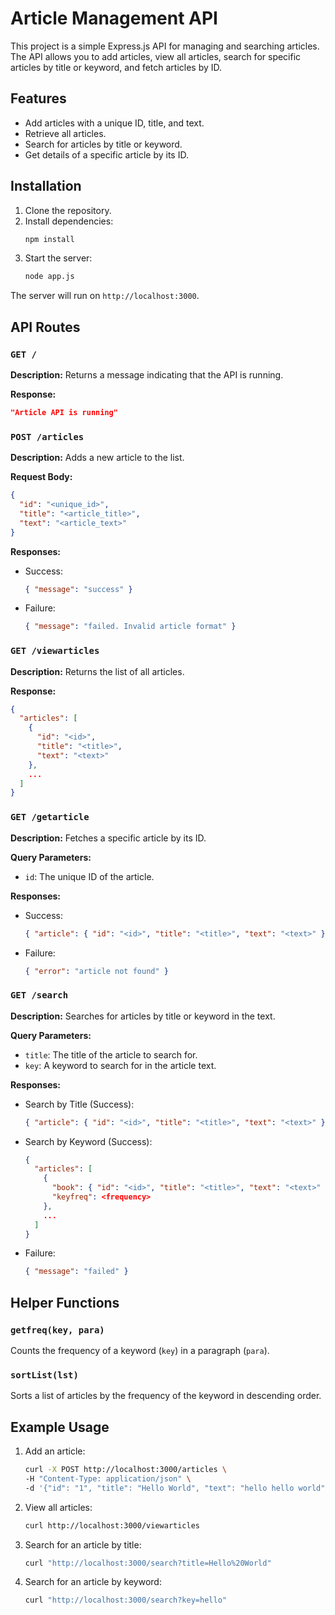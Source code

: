 # Article Management API

This project is a simple Express.js API for managing and searching articles. The API allows you to add articles, view all articles, search for specific articles by title or keyword, and fetch articles by ID.

## Features

- Add articles with a unique ID, title, and text.
- Retrieve all articles.
- Search for articles by title or keyword.
- Get details of a specific article by its ID.

## Installation

1. Clone the repository.
2. Install dependencies:
   ```bash
   npm install
   ```
3. Start the server:
   ```bash
   node app.js
   ```

The server will run on `http://localhost:3000`.

## API Routes

### `GET /`
**Description:**
Returns a message indicating that the API is running.

**Response:**
```json
"Article API is running"
```

### `POST /articles`
**Description:**
Adds a new article to the list.

**Request Body:**
```json
{
  "id": "<unique_id>",
  "title": "<article_title>",
  "text": "<article_text>"
}
```

**Responses:**
- Success:
  ```json
  { "message": "success" }
  ```
- Failure:
  ```json
  { "message": "failed. Invalid article format" }
  ```

### `GET /viewarticles`
**Description:**
Returns the list of all articles.

**Response:**
```json
{
  "articles": [
    {
      "id": "<id>",
      "title": "<title>",
      "text": "<text>"
    },
    ...
  ]
}
```

### `GET /getarticle`
**Description:**
Fetches a specific article by its ID.

**Query Parameters:**
- `id`: The unique ID of the article.

**Responses:**
- Success:
  ```json
  { "article": { "id": "<id>", "title": "<title>", "text": "<text>" } }
  ```
- Failure:
  ```json
  { "error": "article not found" }
  ```

### `GET /search`
**Description:**
Searches for articles by title or keyword in the text.

**Query Parameters:**
- `title`: The title of the article to search for.
- `key`: A keyword to search for in the article text.

**Responses:**
- Search by Title (Success):
  ```json
  { "article": { "id": "<id>", "title": "<title>", "text": "<text>" } }
  ```
- Search by Keyword (Success):
  ```json
  {
    "articles": [
      {
        "book": { "id": "<id>", "title": "<title>", "text": "<text>" },
        "keyfreq": <frequency>
      },
      ...
    ]
  }
  ```
- Failure:
  ```json
  { "message": "failed" }
  ```

## Helper Functions

### `getfreq(key, para)`
Counts the frequency of a keyword (`key`) in a paragraph (`para`).

### `sortList(lst)`
Sorts a list of articles by the frequency of the keyword in descending order.

## Example Usage
1. Add an article:
   ```bash
   curl -X POST http://localhost:3000/articles \
   -H "Content-Type: application/json" \
   -d '{"id": "1", "title": "Hello World", "text": "hello hello world"}'
   ```
2. View all articles:
   ```bash
   curl http://localhost:3000/viewarticles
   ```
3. Search for an article by title:
   ```bash
   curl "http://localhost:3000/search?title=Hello%20World"
   ```
4. Search for an article by keyword:
   ```bash
   curl "http://localhost:3000/search?key=hello"
   ```
